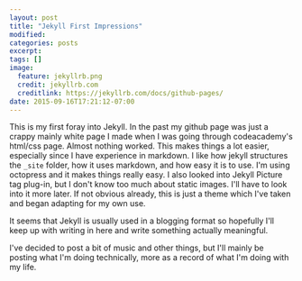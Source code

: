 ```yaml
---
layout: post
title: "Jekyll First Impressions"
modified:
categories: posts
excerpt:
tags: []
image:
  feature: jekyllrb.png
  credit: jekyllrb.com
  creditlink: https://jekyllrb.com/docs/github-pages/
date: 2015-09-16T17:21:12-07:00
---
```


This is my first foray into Jekyll.  In the past my github page was just a crappy mainly white page I made when I was going through codeacademy's html/css page.  Almost nothing worked.  This makes things a lot easier, especially since I have experience in markdown.  I like how jekyll structures the `_site` folder, how it uses markdown, and how easy it is to use.  I'm using octopress and it makes things really easy.  I also looked into Jekyll Picture tag plug-in, but I don't know too much about static images.  I'll have to look into it more later.  If not obvious already, this is just a theme which I've taken and began adapting for my own use.

It seems that Jekyll is usually used in a blogging format so hopefully I'll keep up with writing in here and write something actually meaningful.

I've decided to post a bit of music and other things, but I'll mainly be posting what I'm doing technically, more as a record of what I'm doing with my life.
